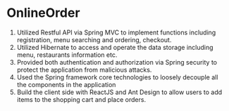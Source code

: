 # OnlineOrder
1. Utilized Restful API via Spring MVC to implement functions including registration, menu searching and ordering, checkout.
2. Utilized Hibernate to access and operate the data storage including menu, restaurants information etc.
3. Provided both authentication and authorization via Spring security to protect the application from malicious attacks.
4. Used the Spring framework core technologies to loosely decouple all the components in the application
5. Build the client side with ReactJS and Ant Design to allow users to add items to the shopping cart and place orders.
